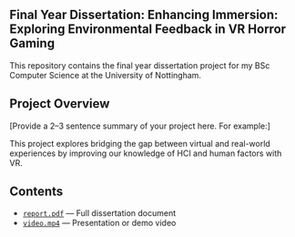 ## Final Year Dissertation: Enhancing Immersion: Exploring Environmental Feedback in VR Horror Gaming

This repository contains the final year dissertation project for my BSc Computer Science at the University of Nottingham.

## Project Overview

[Provide a 2–3 sentence summary of your project here. For example:]

This project explores bridging the gap between virtual and real-world experiences by improving
our knowledge of HCI and human factors with VR.

## Contents

- [`report.pdf`](./REPORT.pdf) — Full dissertation document
- [`video.mp4`](./Video.mp4) — Presentation or demo video

